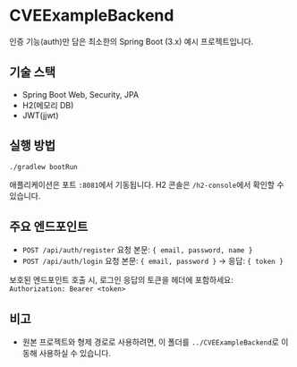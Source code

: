 # CVEExampleBackend

인증 기능(auth)만 담은 최소한의 Spring Boot (3.x) 예시 프로젝트입니다.

## 기술 스택
- Spring Boot Web, Security, JPA
- H2(메모리 DB)
- JWT(jjwt)

## 실행 방법
```
./gradlew bootRun
```

애플리케이션은 포트 `:8081`에서 기동됩니다. H2 콘솔은 `/h2-console`에서 확인할 수 있습니다.

## 주요 엔드포인트
- `POST /api/auth/register` 요청 본문: `{ email, password, name }`
- `POST /api/auth/login` 요청 본문: `{ email, password }` → 응답: `{ token }`

보호된 엔드포인트 호출 시, 로그인 응답의 토큰을 헤더에 포함하세요:
`Authorization: Bearer <token>`

## 비고
- 원본 프로젝트와 형제 경로로 사용하려면, 이 폴더를 `../CVEExampleBackend`로 이동해 사용하실 수 있습니다.
